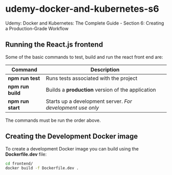 # udemy-docker-and-kubernetes-s6
Udemy: Docker and Kubernetes: The Complete Guide - Section 6: Creating a Production-Grade Workflow

## Running the React.js frontend

Some of the basic commands to test, build and run the react front end are:

Command | Description
------- | -----------
**npm run test** | Runs tests associated with the project
**npm run build** | Builds a **production** version of the application
**npm run start** | Starts up a development server. *For development use only*

The commands must be run the order above.

## Creating the Development Docker image

To create a development Docker image you can build using the **Dockerfile.dev** file:

```bash
cd frontend/
docker build -f Dockerfile.dev .
```